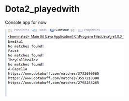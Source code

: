 # Dota2_playedwith

Console app for now

![alt text](https://raw.githubusercontent.com/AlexLaak/Dota2_playedwith/master/snapshot.png)
